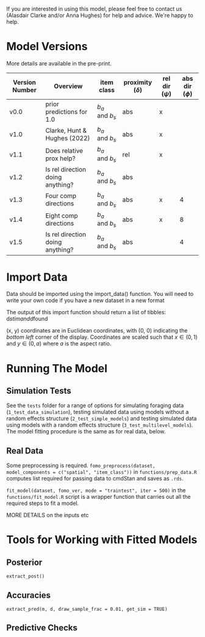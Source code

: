 If you are interested in using this model, please feel free to contact us (Alasdair Clarke and/or Anna Hughes) for help and advice. We're happy to help. 


# Model Versions

More details are available in the pre-print.

| Version Number             | Overview                           | item class | proximity ($\delta$) | rel dir ($\psi$)  | abs dir ($\phi$) |
|----------------------------|------------------------------------|-----------------|--------------------|-----------|-----------|
| v0.0                       | prior predictions for 1.0          | $b_a$ and $b_s$ | abs | x | | 
| v1.0                       | Clarke, Hunt & Hughes (2022)       | $b_a$ and $b_s$ | abs | x |  |
| v1.1                       | Does relative prox help?    | $b_a$ and $b_s$ | rel | x | | 
| v1.2                       | Is rel direction doing anything? | $b_a$ and $b_s$ | abs |       |   |
| v1.3                       | Four comp directions | $b_a$ and $b_s$ | abs | x|  4 | 
| v1.4                       | Eight comp directions | $b_a$ and $b_s$ | abs | x |  8 | 
| v1.5                       | Is rel direction doing anything? | $b_a$ and $b_s$ | abs |  |  4 |


# Import Data

Data should be imported using the import_data() function. You will need to write your own code if you have a new dataset in a new format 

The output of this import function should return a list of tibbles: d$stim and d$found

(x, y) coordinates are in Euclidean coordinates, with (0, 0) indicating the *bottom left* corner of the display. 
Coordinates are scaled such that $x \in (0, 1)$ and $y \in (0, a)$ where $a$ is the aspect ratio.



# Running The Model

## Simulation Tests

See the `tests` folder for a range of options for simulating foraging data (`1_test_data_simulation`), testing simulated data using models without a random effects structure (`2_test_simple_models`) and testing simulated data using models with a random effects structure (`3_test_multilevel_models`). The model fitting procedure is the same as for real data, below.

## Real Data

Some preprocessing is required. `fomo_preprocess(dataset, model_components = c("spatial", "item_class"))` in `functions/prep_data.R` computes list required for passing data to cmdStan and saves as `.rds`.

`fit_model(dataset, fomo_ver, mode = "traintest", iter = 500)` in the `functions/fit_model.R` script is a wrapper function that carries out all the required steps to fit a model.

MORE DETAILS on the inputs etc

# Tools for Working with Fitted Models

## Posterior

`extract_post()`

## Accuracies

`extract_pred(m, d, draw_sample_frac = 0.01, get_sim = TRUE)` 

## Predictive Checks

